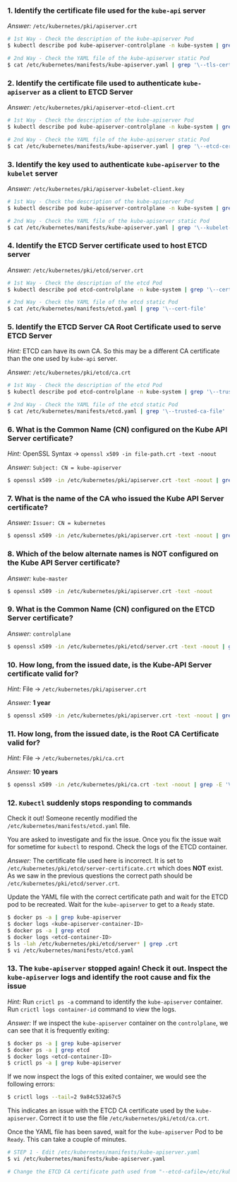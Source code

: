 ### 1. Identify the certificate file used for the `kube-api` server

*Answer:* `/etc/kubernetes/pki/apiserver.crt`

```bash
# 1st Way - Check the description of the kube-apiserver Pod
$ kubectl describe pod kube-apiserver-controlplane -n kube-system | grep '\--tls-cert-file'

# 2nd Way - Check the YAML file of the kube-apiserver static Pod
$ cat /etc/kubernetes/manifests/kube-apiserver.yaml | grep '\--tls-cert-file'
```

### 2. Identify the certificate file used to authenticate `kube-apiserver` as a client to ETCD Server

*Answer:* `/etc/kubernetes/pki/apiserver-etcd-client.crt`

```bash
# 1st Way - Check the description of the kube-apiserver Pod
$ kubectl describe pod kube-apiserver-controlplane -n kube-system | grep '\--etcd-certfile'

# 2nd Way - Check the YAML file of the kube-apiserver static Pod
$ cat /etc/kubernetes/manifests/kube-apiserver.yaml | grep '\--etcd-certfile'
```

### 3. Identify the key used to authenticate `kube-apiserver` to the `kubelet` server

*Answer:* `/etc/kubernetes/pki/apiserver-kubelet-client.key`

```bash
# 1st Way - Check the description of the kube-apiserver Pod
$ kubectl describe pod kube-apiserver-controlplane -n kube-system | grep '\--kubelet-client-key'

# 2nd Way - Check the YAML file of the kube-apiserver static Pod
$ cat /etc/kubernetes/manifests/kube-apiserver.yaml | grep '\--kubelet-client-key'
```

### 4. Identify the ETCD Server certificate used to host ETCD server

*Answer:* `/etc/kubernetes/pki/etcd/server.crt`

```bash
# 1st Way - Check the description of the etcd Pod
$ kubectl describe pod etcd-controlplane -n kube-system | grep '\--cert-file'

# 2nd Way - Check the YAML file of the etcd static Pod
$ cat /etc/kubernetes/manifests/etcd.yaml | grep '\--cert-file'
```

### 5. Identify the ETCD Server CA Root Certificate used to serve ETCD Server

*Hint:* ETCD can have its own CA. So this may be a different CA certificate than the one used by `kube-api` server.

*Answer:* `/etc/kubernetes/pki/etcd/ca.crt`

```bash
# 1st Way - Check the description of the etcd Pod
$ kubectl describe pod etcd-controlplane -n kube-system | grep '\--trusted-ca-file'

# 2nd Way - Check the YAML file of the etcd static Pod
$ cat /etc/kubernetes/manifests/etcd.yaml | grep '\--trusted-ca-file'
```

### 6. What is the Common Name (CN) configured on the Kube API Server certificate?

*Hint:* OpenSSL Syntax -> `openssl x509 -in file-path.crt -text -noout`

*Answer:* `Subject: CN = kube-apiserver`

```bash
$ openssl x509 -in /etc/kubernetes/pki/apiserver.crt -text -noout | grep CN
```

### 7. What is the name of the CA who issued the Kube API Server certificate?

*Answer:* `Issuer: CN = kubernetes`

```bash
$ openssl x509 -in /etc/kubernetes/pki/apiserver.crt -text -noout | grep -i issuer
```

### 8. Which of the below alternate names is NOT configured on the Kube API Server certificate?

*Answer:* `kube-master`

```bash
$ openssl x509 -in /etc/kubernetes/pki/apiserver.crt -text -noout
```

### 9. What is the Common Name (CN) configured on the ETCD Server certificate?

*Answer:* `controlplane`

```bash
$ openssl x509 -in /etc/kubernetes/pki/etcd/server.crt -text -noout | grep CN
```

### 10. How long, from the issued date, is the Kube-API Server certificate valid for?

*Hint:* File -> `/etc/kubernetes/pki/apiserver.crt`

*Answer:* **1 year**

```bash
$ openssl x509 -in /etc/kubernetes/pki/apiserver.crt -text -noout | grep -E 'Validity|Not\s'
```

### 11. How long, from the issued date, is the Root CA Certificate valid for?

*Hint:* File -> `/etc/kubernetes/pki/ca.crt`

*Answer:* **10 years**

```bash
$ openssl x509 -in /etc/kubernetes/pki/ca.crt -text -noout | grep -E 'Validity|Not\s'
```

### 12. `Kubectl` suddenly stops responding to commands

Check it out! Someone recently modified the `/etc/kubernetes/manifests/etcd.yaml` file.

You are asked to investigate and fix the issue. Once you fix the issue wait for sometime for `kubectl` to respond. Check the logs of the ETCD container.

*Answer:* The certificate file used here is incorrect. It is set to `/etc/kubernetes/pki/etcd/server-certificate.crt` which does **NOT** exist. As we saw in the previous questions the correct path should be `/etc/kubernetes/pki/etcd/server.crt`.

Update the YAML file with the correct certificate path and wait for the ETCD pod to be recreated. Wait for the `kube-apiserver` to get to a `Ready` state.

```bash
$ docker ps -a | grep kube-apiserver
$ docker logs <kube-apiserver-container-ID>
$ docker ps -a | grep etcd
$ docker logs <etcd-container-ID>
$ ls -lah /etc/kubernetes/pki/etcd/server* | grep .crt
$ vi /etc/kubernetes/manifests/etcd.yaml
```

### 13. The `kube-apiserver` stopped again! Check it out. Inspect the `kube-apiserver` logs and identify the root cause and fix the issue

*Hint:* Run `crictl ps -a` command to identify the `kube-apiserver` container. Run `crictl logs container-id` command to view the logs.

*Answer:* If we inspect the `kube-apiserver` container on the `controlplane`, we can see that it is frequently exiting: 

```bash
$ docker ps -a | grep kube-apiserver
$ docker ps -a | grep etcd
$ docker logs <etcd-container-ID>
$ crictl ps -a | grep kube-apiserver
```

If we now inspect the logs of this exited container, we would see the following errors:

```bash
$ crictl logs --tail=2 9a84c532a67c5
```

This indicates an issue with the ETCD CA certificate used by the `kube-apiserver`. Correct it to use the file `/etc/kubernetes/pki/etcd/ca.crt`.

Once the YAML file has been saved, wait for the `kube-apiserver` Pod to be `Ready`. This can take a couple of minutes.

```bash
# STEP 1 - Edit /etc/kubernetes/manifests/kube-apiserver.yaml
$ vi /etc/kubernetes/manifests/kube-apiserver.yaml

# Change the ETCD CA certificate path used from "--etcd-cafile=/etc/kubernetes/pki/ca.crt" to "--etcd-cafile=/etc/kubernetes/pki/etcd/ca.crt"
```
